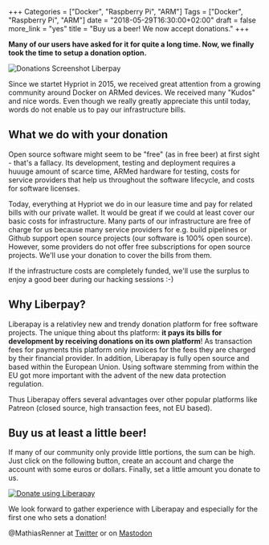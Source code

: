 +++
Categories = ["Docker", "Raspberry Pi", "ARM"]
Tags = ["Docker", "Raspberry Pi", "ARM"]
date = "2018-05-29T16:30:00+02:00"
draft = false
more_link = "yes"
title = "Buy us a beer! We now accept donations."
+++

**Many of our users have asked for it for quite a long time. Now, we finally took the time to setup a donation option.**

<!--more-->

![Donations Screenshot Liberpay](/images/donations/liberapay-hypriot.png)

Since we startet Hypriot in 2015, we received great attention from a growing community around Docker on ARMed devices. We received many "Kudos" and nice words. Even though we really greatly appreciate this until today, words do not enable us to pay our infrastructure bills.


## What we do with your donation

Open source software might seem to be "free" (as in free beer) at first sight - that's a fallacy. Its development, testing and deployment requires a huuuge amount of scarce time, ARMed hardware for testing, costs for service providers that help us throughout the software lifecycle, and costs for software licenses.

Today, everything at Hypriot we do in our leasure time and pay for related bills with our private wallet. It would be great if we could at least cover our basic costs for infrastructure. Many parts of our infrastructure are free of charge for us because many service providers for e.g. build pipelines or Github support open source projects (our software is 100% open source). However, some providers do not offer free subscriptions for open source projects. We'll use your donation to cover the bills from them.

If the infrastructure costs are completely funded, we'll use the surplus to enjoy a good beer during our hacking sessions :-)


## Why Liberpay?

Liberapay is a relativley new and trendy donation platform for free software projects. The unique thing about ths platform: **it pays its bills for development by receiving donations on its own platform**! As transaction fees for payments this platform only invoices for the fees they are charged by their financial provider. In addition, Liberapay is fully open source and based within the European Union. Using software stemming from within the EU got more important with the advent of the new data protection regulation.

Thus Liberapay offers several advantages over other popular platforms like Patreon (closed source, high transaction fees, not EU based).


## Buy us at least a little beer!

If many of our community only provide little portions, the sum can be high. Just click on the following button, create an account and charge the account with some euros or dollars. Finally, set a little amount you donate to us.

<a href="https://liberapay.com/Hypriot/donate"><img alt="Donate using Liberapay" src="https://liberapay.com/assets/widgets/donate.svg"></a>

We look forward to gather experience with Liberapay and especially for the first one who sets a donation!


@MathiasRenner at [Twitter](https://twitter.com/MathiasRenner) or on [Mastodon](ttps://mastodon.social/@mathiasrenner)
